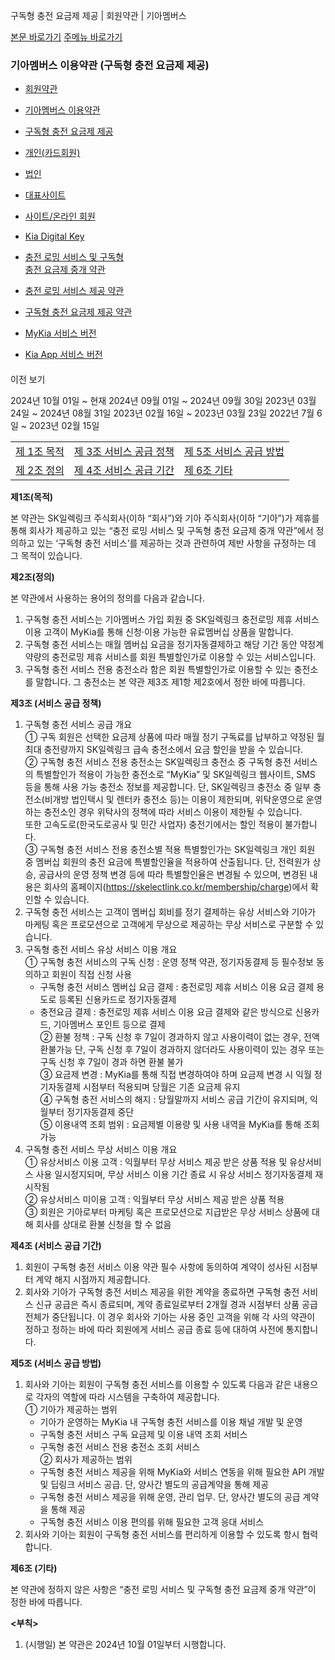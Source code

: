 구독형 충전 요금제 제공 | 회원약관 | 기아멤버스










 



[본문 바로가기](#content)
[주메뉴 바로가기](#gnb)

### 기아멤버스 이용약관 (구독형 충전 요금제 제공)

* [회원약관](https://members.kia.com/kr/view/qftr/mbr_trm/qftr_mbr_trm_q_clause.do)
* [기아멤버스 이용약관](https://members.kia.com/kr/view/qftr/mbr_trm/qftr_mbr_trm_q_clause.do)
* [구독형 충전 요금제 제공](https://members.kia.com/kr/view/qftr/mbr_trm/qftr_mbr_trm_subscription.do)

* [개인(카드회원)](https://members.kia.com/kr/view/qftr/mbr_trm/qftr_mbr_trm_q_clause.do)
* [법인](https://members.kia.com/kr/view/qftr/mbr_trm/qftr_mbr_trm_q_clause_corp.do)
* [대표사이트](https://members.kia.com/kr/view/qftr/mbr_trm/qftr_mbr_trm_mbr_clause_app.do)
* [사이트/온라인 회원](https://members.kia.com/kr/view/qftr/mbr_trm/qftr_mbr_trm_mbr_clause.do)
* [Kia Digital Key](https://members.kia.com/kr/view/qftr/mbr_trm/qftr_mbr_trm_q_clause_digitalkey.do)

* [충전 로밍 서비스 및 구독형   
  충전 요금제 중개 약관](https://members.kia.com/kr/view/qftr/mbr_trm/qftr_mbr_trm_mediation.do)
* [충전 로밍 서비스 제공 약관](https://members.kia.com/kr/view/qftr/mbr_trm/qftr_mbr_trm_roaming.do)
* [구독형 충전 요금제 제공 약관](javascript:;)

* [MyKia 서비스 버전](https://members.kia.com/kr/view/qftr/mbr_trm/qftr_mbr_trm_subscription.do)
* [Kia App 서비스 버전](https://members.kia.com/kr/view/qftr/mbr_trm/qftr_mbr_trm_subscription_app.do)

#### 

이전 보기

2024년 10월 01일 ~ 현재
2024년 09월 01일 ~ 2024년 09월 30일
2023년 03월 24일 ~ 2024년 08월 31일
2023년 02월 16일 ~ 2023년 03월 23일
2022년 7월 6일 ~ 2023년 02월 15일

|  |  |  |
| --- | --- | --- |
| [제 1조 목적](#none) | [제 3조 서비스 공급 정책](#s03none) | [제 5조 서비스 공급 방법](#s05none) |
| [제 2조 정의](#s02none) | [제 4조 서비스 공급 기간](#s04none) | [제 6조 기타](#s06none) |

**제1조(목적)**

본 약관는 SK일렉링크 주식회사(이하 “회사”)와 기아 주식회사(이하 “기아”)가 제휴를 통해 회사가 제공하고 있는 “충전 로밍 서비스 및 구독형 충전 요금제 중개 약관”에서 정의하고 있는 ‘구독형 충전 서비스’를 제공하는 것과 관련하여 제반 사항을 규정하는 데 그 목적이 있습니다.

**제2조(정의)**

본 약관에서 사용하는 용어의 정의를 다음과 같습니다.

1. 구독형 충전 서비스는 기아멤버스 가입 회원 중 SK일렉링크 충전로밍 제휴 서비스 이용 고객이 MyKia를 통해 신청·이용 가능한 유료멤버십 상품을 말합니다.
2. 구독형 충전 서비스는 매월 멤버십 요금을 정기자동결제하고 해당 기간 동안 약정계약량의 충전로밍 제휴 서비스를 회원 특별할인가로 이용할 수 있는 서비스입니다.
3. 구독형 충전 서비스 전용 충전소라 함은 회원 특별할인가로 이용할 수 있는 충전소를 말합니다. 그 충전소는 본 약관 제3조 제1항 제2호에서 정한 바에 따릅니다.

**제3조 (서비스 공급 정책)**

1. 구독형 충전 서비스 공급 개요   
   ① 구독 회원은 선택한 요금제 상품에 따라 매월 정기 구독료를 납부하고 약정된 월 최대 충전량까지 SK일렉링크 급속 충전소에서 요금 할인을 받을 수 있습니다.  
   ② 구독형 충전 서비스 전용 충전소는 SK일렉링크 충전소 중 구독형 충전 서비스의 특별할인가 적용이 가능한 충전소로 “MyKia” 및 SK일렉링크 웹사이트, SMS 등을 통해 사용 가능 충전소 정보를 제공합니다. 단, SK일렉링크 충전소 중 일부 충전소(비개방 법인택시 및 렌터카 충전소 등)는 이용이 제한되며, 위탁운영으로 운영하는 충전소인 경우 위탁사의 정책에 따라 서비스 이용이 제한될 수 있습니다.   
   또한 고속도로(한국도로공사 및 민간 사업자) 충전기에서는 할인 적용이 불가합니다.   
   ③ 구독형 충전 서비스 전용 충전소별 적용 특별할인가는 SK일렉링크 개인 회원 중 멤버십 회원의 충전 요금에 특별할인율을 적용하여 산출됩니다. 단, 전력원가 상승, 공급사의 운영 정책 변경 등에 따라 특별할인율은 변경될 수 있으며, 변경된 내용은 회사의 홈페이지(https://skelectlink.co.kr/membership/charge)에서 확인할 수 있습니다.
2. 구독형 충전 서비스는 고객이 멤버십 회비를 정기 결제하는 유상 서비스와 기아가 마케팅 혹은 프로모션으로 고객에게 무상으로 제공하는 무상 서비스로 구분할 수 있습니다.
3. 구독형 충전 서비스 유상 서비스 이용 개요  
   ① 구독형 충전 서비스의 구독 신청 : 운영 정책 약관, 정기자동결제 등 필수정보 동의하고 회원이 직접 신청 사용  
   - 구독형 충전 서비스 멤버십 요금 결제 : 충전로밍 제휴 서비스 이용 요금 결제 용도로 등록된 신용카드로 정기자동결제  
   - 충전요금 결제 : 충전로밍 제휴 서비스 이용 요금 결제와 같은 방식으로 신용카드, 기아멤버스 포인트 등으로 결제  
   ② 환불 정책 : 구독 신청 후 7일이 경과하지 않고 사용이력이 없는 경우, 전액환불가능 단, 구독 신청 후 7일이 경과하지 않더라도 사용이력이 있는 경우 또는 구독 신청 후 7일이 경과 하면 환불 불가  
   ③ 요금제 변경 : MyKia를 통해 직접 변경하여야 하며 요금제 변경 시 익월 정기자동결제 시점부터 적용되며 당월은 기존 요금제 유지  
   ④ 구독형 충전 서비스의 해지 : 당월말까지 서비스 공급 기간이 유지되며, 익월부터 정기자동결제 중단  
   ⑤ 이용내역 조회 범위 : 요금제별 이용량 및 사용 내역을 MyKia를 통해 조회 가능
4. 구독형 충전 서비스 무상 서비스 이용 개요   
   ① 유상서비스 이용 고객 : 익월부터 무상 서비스 제공 받은 상품 적용 및 유상서비스 사용 일시정지되며, 무상 서비스 이용 기간 종료 시 유상 서비스 정기자동결제 재시작됨   
   ② 유상서비스 미이용 고객 : 익월부터 무상 서비스 제공 받은 상품 적용   
   ③ 회원은 기아로부터 마케팅 혹은 프로모션으로 지급받은 무상 서비스 상품에 대해 회사를 상대로 환불 신청을 할 수 없음

**제4조 (서비스 공급 기간)**

1. 회원이 구독형 충전 서비스 이용 약관 필수 사항에 동의하여 계약이 성사된 시점부터 계약 해지 시점까지 제공합니다.
2. 회사와 기아가 구독형 충전 서비스 제공을 위한 계약을 종료하면 구독형 충전 서비스 신규 공급은 즉시 종료되며, 계약 종료일로부터 2개월 경과 시점부터 상품 공급 전체가 중단됩니다. 이 경우 회사와 기아는 사용 중인 고객을 위해 각 사의 약관이 정하고 정하는 바에 따라 회원에게 서비스 공급 종료 등에 대하여 사전에 통지합니다.

**제5조 (서비스 공급 방법)**

1. 회사와 기아는 회원이 구독형 충전 서비스를 이용할 수 있도록 다음과 같은 내용으로 각자의 역할에 따라 시스템을 구축하여 제공합니다.   
   ① 기아가 제공하는 범위  
   - 기아가 운영하는 MyKia 내 구독형 충전 서비스를 이용 채널 개발 및 운영  
   - 구독형 충전 서비스 구독 요금제 및 이용 내역 조회 서비스  
   - 구독형 충전 서비스 전용 충전소 조회 서비스  
   ② 회사가 제공하는 범위  
   - 구독형 충전 서비스 제공을 위해 MyKia와 서비스 연동을 위해 필요한 API 개발 및 딥링크 서비스 공급. 단, 양사간 별도의 공급계약을 통해 제공  
   - 구독형 충전 서비스 제공을 위해 운영, 관리 업무. 단, 양사간 별도의 공급 계약을 통해 제공  
   - 구독형 충전 서비스 이용 편의를 위해 필요한 고객 응대 서비스
2. 회사와 기아는 회원이 구독형 충전 서비스를 편리하게 이용할 수 있도록 항시 협력합니다.

**제6조 (기타)** 

본 약관에 정하지 않은 사항은 “충전 로밍 서비스 및 구독형 충전 요금제 중개 약관”이 정한 바에 따릅니다.

**<부칙>**

1. (시행일) 본 약관은 2024년 10월 01일부터 시행합니다.